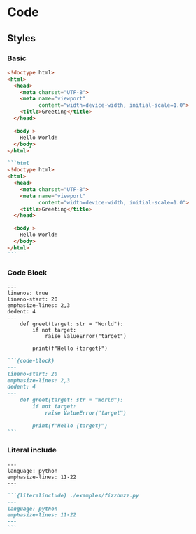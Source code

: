 # Code

## Styles

### Basic

```html
<!doctype html>
<html>
  <head>
    <meta charset="UTF-8">
    <meta name="viewport"
          content="width=device-width, initial-scale=1.0">
    <title>Greeting</title>
  </head>

  <body >
    Hello World!
  </body>
</html>
```

~~~md
```html
<!doctype html>
<html>
  <head>
    <meta charset="UTF-8">
    <meta name="viewport"
          content="width=device-width, initial-scale=1.0">
    <title>Greeting</title>
  </head>

  <body >
    Hello World!
  </body>
</html>
```
~~~

### Code Block

```{code-block}
---
linenos: true
lineno-start: 20
emphasize-lines: 2,3
dedent: 4
---
    def greet(target: str = "World"):
        if not target:
            raise ValueError("target")

        print(f"Hello {target}")
```

~~~md
```{code-block}
---
lineno-start: 20
emphasize-lines: 2,3
dedent: 4
---
    def greet(target: str = "World"):
        if not target:
            raise ValueError("target")

        print(f"Hello {target}")
```
~~~

### Literal include

```{literalinclude} ./examples/fizzbuzz.py
---
language: python
emphasize-lines: 11-22
---
```

~~~md
```{literalinclude} ./examples/fizzbuzz.py
---
language: python
emphasize-lines: 11-22
---
```
~~~